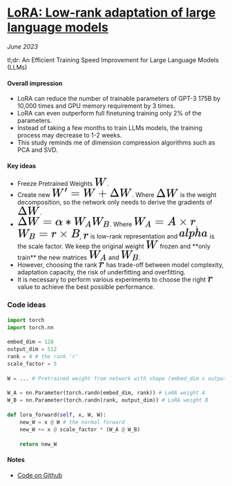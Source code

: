 # [LoRA: Low-rank adaptation of large language models](https://arxiv.org/pdf/2106.09685.pdf)

_June 2023_

tl;dr: An Efficient Training Speed Improvement for Large Language Models (LLMs)

#### Overall impression

- LoRA can reduce the number of trainable parameters of GPT-3 175B by 10,000 times and GPU memory requirement by 3 times.
- LoRA can even outperform full finetuning training only 2% of the parameters.
- Instead of taking a few months to train LLMs models, the training process may decrease to 1-2 weeks.
- This study reminds me of dimension compression algorithms such as PCA and SVD.

#### Key ideas

- Freeze Pretrained Weights <!-- $W$ --> <img style="transform: translateY(0.1em); background: white;" src="../svg/xvUO0BuXo2.svg">.
- Create new <!-- $W'=W+\Delta W$ --> <img style="transform: translateY(0.1em); background: white;" src="../svg/SaDnGM6geH.svg">. Where <!-- $\Delta W$ --> <img style="transform: translateY(0.1em); background: white;" src="../svg/Lifrw6R5Va.svg"> is the weight decomposition, so the network only needs to derive the gradients of <!-- $\Delta W$ --> <img style="transform: translateY(0.1em); background: white;" src="../svg/5fQO6AqIlH.svg">. 
- <!-- $\Delta W=\alpha * W_{A}W_{B}$ --> <img style="transform: translateY(0.1em); background: white;" src="../svg/29Pk0rtjix.svg">. Where <!-- $W_{A}=A \times r$ --> <img style="transform: translateY(0.1em); background: white;" src="../svg/lAnBxcOD7i.svg">, <!-- $W_{B}=r \times B$ --> <img style="transform: translateY(0.1em); background: white;" src="../svg/fNrGHGmMnT.svg">, <!-- $r$ --> <img style="transform: translateY(0.1em); background: white;" src="../svg/czrGKrnLfD.svg"> is low-rank representation and <!-- $alpha$ --> <img style="transform: translateY(0.1em); background: white;" src="../svg/nTEVJetWua.svg"> is the scale factor. We keep the original weight <!-- $W$ --> <img style="transform: translateY(0.1em); background: white;" src="../svg/RHLRw61b45.svg"> frozen and **only train** the new matrices <!-- $W_{A}$ --> <img style="transform: translateY(0.1em); background: white;" src="../svg/qNtlP9YUQA.svg"> and <!-- $W_{B}$ --> <img style="transform: translateY(0.1em); background: white;" src="../svg/RcbT0NpEUc.svg">.
- However, choosing the rank <!-- $r$ --> <img style="transform: translateY(0.1em); background: white;" src="../svg/C43sGn5JC3.svg"> has trade-off between model complexity, adaptation capacity, the risk of underfitting and overfitting. 
- It is necessary to perform various experiments to choose the right <!-- $r$ --> <img style="transform: translateY(0.1em); background: white;" src="../svg/4QswqwBZdz.svg"> value to achieve the best possible performance.

### Code ideas

```python
import torch
import torch.nn

embed_dim = 128
output_dim = 512
rank = 4 # the rank 'r' 
scale_factor = 5

W = ... # Pretrained weight from network with shape (embed_dim x output_dim)

W_A = nn.Parameter(torch.randn(embed_dim, rank)) # LoRA weight A
W_B = nn.Parameter(torch.randn(rank, output_dim)) # LoRA weight B

def lora_forward(self, x, W, W):
    new_W = x @ W # the normal forward
    new_W += x @ scale_factor * (W_A @ W_B) 
    
    return new_W
```

#### Notes
- [Code on Github](https://github.com/microsoft/LoRA)